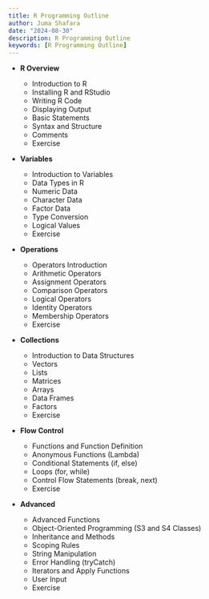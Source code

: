 ```yaml
---
title: R Programming Outline
author: Juma Shafara
date: "2024-08-30"
description: R Programming Outline
keywords: [R Programming Outline]
---
```


- **R Overview**

  - Introduction to R
  - Installing R and RStudio
  - Writing R Code
  - Displaying Output
  - Basic Statements
  - Syntax and Structure
  - Comments
  - Exercise

- **Variables**

  - Introduction to Variables
  - Data Types in R
  - Numeric Data
  - Character Data
  - Factor Data
  - Type Conversion
  - Logical Values
  - Exercise

- **Operations**

  - Operators Introduction
  - Arithmetic Operators
  - Assignment Operators
  - Comparison Operators
  - Logical Operators
  - Identity Operators
  - Membership Operators
  - Exercise

- **Collections**

  - Introduction to Data Structures
  - Vectors
  - Lists
  - Matrices
  - Arrays
  - Data Frames
  - Factors
  - Exercise

- **Flow Control**

  - Functions and Function Definition
  - Anonymous Functions (Lambda)
  - Conditional Statements (if, else)
  - Loops (for, while)
  - Control Flow Statements (break, next)
  - Exercise

- **Advanced**
  - Advanced Functions
  - Object-Oriented Programming (S3 and S4 Classes)
  - Inheritance and Methods
  - Scoping Rules
  - String Manipulation
  - Error Handling (tryCatch)
  - Iterators and Apply Functions
  - User Input
  - Exercise
